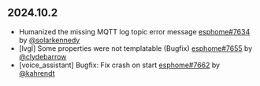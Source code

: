 ## 2024.10.2

- Humanized the missing MQTT log topic error message [esphome#7634](https://github.com/esphome/esphome/pull/7634) by [@solarkennedy](https://github.com/solarkennedy)
- [lvgl] Some properties were not templatable (Bugfix) [esphome#7655](https://github.com/esphome/esphome/pull/7655) by [@clydebarrow](https://github.com/clydebarrow)
- [voice_assistant] Bugfix: Fix crash on start [esphome#7662](https://github.com/esphome/esphome/pull/7662) by [@kahrendt](https://github.com/kahrendt)


